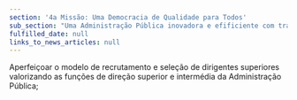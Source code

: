 ```yaml
---
section: '4a Missão: Uma Democracia de Qualidade para Todos'
sub_section: "Uma Administração Pública inovadora e efificiente com trabalhadores motivados"
fulfilled_date: null
links_to_news_articles: null
---
```


Aperfeiçoar o modelo de recrutamento e seleção de dirigentes superiores valorizando as funções de direção superior e intermédia da Administração Pública;
